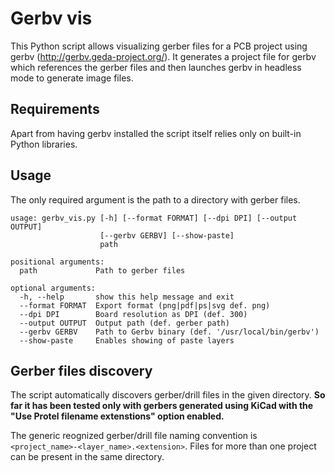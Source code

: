 # Gerbv vis

This Python script allows visualizing gerber files for a PCB project using gerbv (http://gerbv.geda-project.org/). It generates a project file for gerbv which references the gerber files and then launches gerbv in headless mode to generate image files.

## Requirements

Apart from having gerbv installed the script itself relies only on built-in Python libraries.

## Usage

The only required argument is the path to a directory with gerber files.

```
usage: gerbv_vis.py [-h] [--format FORMAT] [--dpi DPI] [--output OUTPUT]
                    [--gerbv GERBV] [--show-paste]
                    path

positional arguments:
  path             Path to gerber files

optional arguments:
  -h, --help       show this help message and exit
  --format FORMAT  Export format (png|pdf|ps|svg def. png)
  --dpi DPI        Board resolution as DPI (def. 300)
  --output OUTPUT  Output path (def. gerber path)
  --gerbv GERBV    Path to Gerbv binary (def. '/usr/local/bin/gerbv')
  --show-paste     Enables showing of paste layers
```

## Gerber files discovery

The script automatically discovers gerber/drill files in the given directory. **So far it has been tested only with gerbers generated using KiCad with the "Use Protel filename extenstions" option enabled.**

The generic reognized gerber/drill file naming convention is `<project_name>-<layer_name>.<extension>`. Files for more than one project can be present in the same directory.